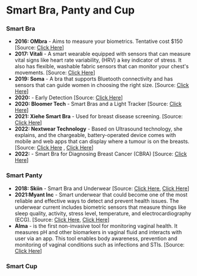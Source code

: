# Smart Bra, Panty and Cup

### Smart Bra

- **2016: OMbra** - Aims to measure your biometrics. Tentative cost $150 [Source: [Click Here](https://www.usatoday.com/story/tech/2016/01/04/ces-2016---meet-worlds-first-smart-bra/78247554/)]
- **2017: Vitali** - A smart wearable equipped with sensors that can measure vital signs like heart rate variability, (HRV) a key indicator of stress. It also has flexible, washable fabric sensors that can monitor your chest's movements. [Source: [Click Here](https://mashable.com/article/vitali-smart-bra-kickstarter)]
- **2019: Soma** - A bra that supports Bluetooth connectivity and has sensors that can guide women in choosing the right size. [Source: [Click Here](https://www.indiatoday.in/technology/news/story/ces-2019-this-smart-bra-with-bluetooth-tells-you-your-exact-size-so-you-don-t-buy-wrong-one-ever-again-1426067-2019-01-08)]
- **2020:** - Early Detection [Source: [Click Here](https://healthcare-in-europe.com/en/news/smart-bra-to-detect-early-stage-breast-cancer.html)]
- **2020: Bloomer Tech** - Smart Bras and a Light Tracker [Source: [Click Here](https://www.theguardian.com/careers/2020/jun/02/smart-bras-and-a-light-tracker-the-wearable-tech-helping-plug-the-medical-gender-bias-gap)]
- **2021: Xiehe Smart Bra** - Used for breast disease screening. [Source: [Click Here](https://clinicaltrials.gov/ct2/show/NCT04761211)]
- **2022: Nextwear Technology** - Based on Ultrasound technology, she explains, and the chargeable, battery-operated device comes with mobile and web apps that can display where a tumour is on the breasts. [Source: [Click Here](https://www.news-medical.net/news/20220323/Smart-bra-can-aid-in-early-detection-of-breast-cancer.aspx)
, [Click Here](https://www.scidev.net/global/news/smart-bra-aims-to-quicken-breast-cancer-diagnosis/)]
- **2022:** - Smart Bra for Diagnosing Breast Cancer (CBRA) [Source: [Click Here](https://clinicaltrials.gov/ct2/show/NCT05294016)]

### Smart Panty

- **2018: Skiin** - Smart Bra and Underwear [Source: [Click Here](https://nypost.com/2018/01/10/smart-underwear-is-here-and-its-ridiculous/), [Click Here](https://interestingengineering.com/innovation/smart-underwear-could-be-the-future-of-smart-wearables)] 
- **2021:Myant Inc** - Smart underwear that could become one of the most reliable and effective ways to detect and prevent health issues. The underwear current includes biometric sensors that measure things like sleep quality, activity, stress level, temperature, and electrocardiography (ECG). [Source: [Click Here](https://www.forbes.com/sites/bernardmarr/2021/07/05/smart-underpants-a-new-brief-in-health-monitoring/?sh=2d3a61ef4570), [Click Here](
 https://www.forbes.com/sites/bernardmarr/2021/07/05/smart-underpants-a-new-brief-in-health-monitoring/?sh=2d3a61ef4570)]
- **Alma** - is the first non-invasive tool for monitoring vaginal health. It measures pH and other biomarkers in vaginal fluid and interacts with user via an app. This tool enables body awareness, prevention and monitoring of vaginal conditions such as infections and STIs. [Source: [Click Here](https://al-ma.org/Smart-Underwear)]

### Smart Cup
